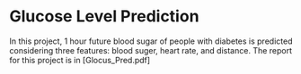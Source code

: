 # Glucose Level Prediction
In this project, 1 hour future blood sugar of people with diabetes is predicted considering three features: blood suger, heart rate, and distance. The report for this project is in [Glocus_Pred.pdf]

